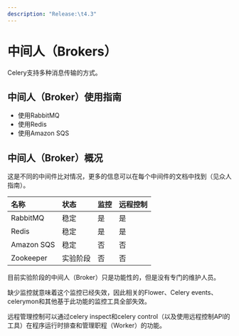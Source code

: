 ```yaml
---
description: "Release:\t4.3"
---
```


# 中间人（Brokers）

Celery支持多种消息传输的方式。

## 中间人（Broker）使用指南

* 使用RabbitMQ
* 使用Redis
* 使用Amazon SQS

## 中间人（Broker）概况

这是不同的中间件比对情况，更多的信息可以在每个中间件的文档中找到（见众人指南）。

| 名称 | 状态 | 监控 | 远程控制 |
| :--- | :--- | :--- | :--- |
| RabbitMQ | 稳定 | 是 | 是 |
| Redis | 稳定 | 是 | 是 |
| Amazon SQS | 稳定 | 否 | 否 |
| Zookeeper | 实验阶段 | 否 | 否 |

目前实验阶段的中间人（Broker）只是功能性的，但是没有专门的维护人员。

缺少监控就意味着这个监控已经失效，因此相关的Flower、Celery events、celerymon和其他基于此功能的监控工具全部失效。

远程管理控制可以通过celery inspect和celery control（以及使用远程控制API的工具）在程序运行时排查和管理职程（Worker）的功能。







